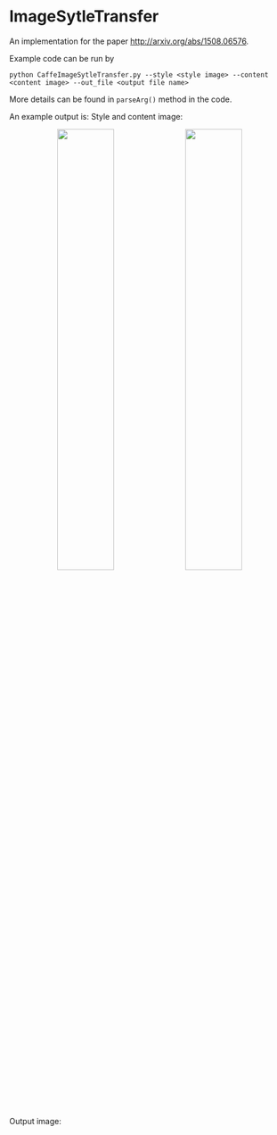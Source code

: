 # ImageSytleTransfer
An implementation for the paper http://arxiv.org/abs/1508.06576.

Example code can be run by 

```python CaffeImageSytleTransfer.py --style <style image> --content <content image> --out_file <output file name>```

More details can be found in ```parseArg()``` method in the code.

An example output is:
Style and content image: 
<p align = "center">
<img src="https://github.com/consciousgaze/ImageSytleTransfer/blob/master/starry_night.jpg" width="45%"/>
<img src="https://github.com/consciousgaze/ImageSytleTransfer/blob/master/full_moon.jpg" width="45%"/>
</p>

Output image:

